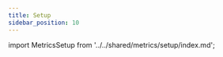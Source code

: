 ```yaml
---
title: Setup
sidebar_position: 10
---
```


import MetricsSetup from '../../shared/metrics/setup/index.md';

<MetricsSetup 
  categoriesLink='../categories' alertPoliciesLink='../../alerts/alert-policies'
/>